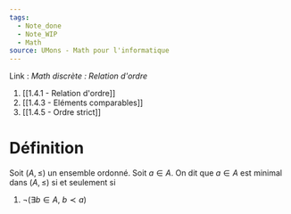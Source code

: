 ```yaml
---
tags:
  - Note_done
  - Note_WIP
  - Math
source: UMons - Math pour l'informatique
---
```


Link :
_Math discrète : Relation d'ordre_ 
1. [[1.4.1 - Relation d'ordre]]
2. [[1.4.3 - Eléments comparables]]
3. [[1.4.5 - Ordre strict]]

# Définition
Soit $(A, \le)$ un ensemble ordonné. 
Soit $a ∈ A$.
On dit que $a ∈ A$ est minimal dans $(A, \le)$ si et seulement si 
1. $¬(∃b ∈ A,\ b ≺ a)$ 

